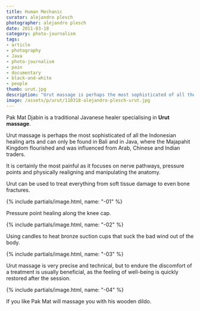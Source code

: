 ```yaml
---
title: Human Mechanic
curator: alejandro plesch
photographer: alejandro plesch
date: 2011-03-18
category: photo-journalism
tags:
- article
- photography
- Java
- photo-journalism
- pain
- documentary
- black-and-white
- people
thumb: urut.jpg
description: "Urut massage is perhaps the most sophisticated of all the Indonesian healing arts and can only be found in Bali and in Java, where the Majapahit Kingdom flourished and was influenced from Arab, Chinese and Indian traders."
image: /assets/p/urut/110318-alejandro-plesch-urut.jpg
---
```

Pak Mat Djabin is a traditional Javanese healer specialising in **Urut massage**.

Urut massage is perhaps the most sophisticated of all the Indonesian healing arts and can only be found in Bali and in Java, where the Majapahit Kingdom flourished and was influenced from Arab, Chinese and Indian traders.

It is certainly the most painful as it focuses on nerve pathways, pressure points and physically realigning and manipulating the anatomy.

Urut can be used to treat everything from soft tissue damage to even bone fractures.

{% include partials/image.html, name: "-01" %}

Pressure point healing along the knee cap.

{% include partials/image.html, name: "-02" %}

Using candles to heat bronze suction cups that suck the bad wind out of the body.

{% include partials/image.html, name: "-03" %}

Urut massage is very precise and technical, but to endure the discomfort of a treatment is usually beneficial, as the feeling of well-being is quickly restored after the session.

{% include partials/image.html, name: "-04" %}

If you like Pak Mat will massage you with his wooden dildo.
